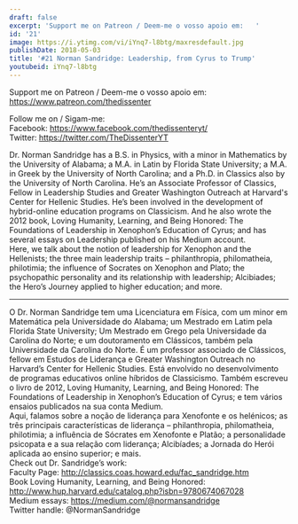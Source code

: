 ```yaml
---
draft: false
excerpt: 'Support me on Patreon / Deem-me o vosso apoio em:   '
id: '21'
image: https://i.ytimg.com/vi/iYnq7-l8btg/maxresdefault.jpg
publishDate: 2018-05-03
title: '#21 Norman Sandridge: Leadership, from Cyrus to Trump'
youtubeid: iYnq7-l8btg
---
```

<div class="timelinks">

Support me on Patreon / Deem-me o vosso apoio em:   
https://www.patreon.com/thedissenter

Follow me on / Sigam-me:  
Facebook: https://www.facebook.com/thedissenteryt/  
Twitter: https://twitter.com/TheDissenterYT

Dr. Norman Sandridge has a B.S. in Physics, with a minor in Mathematics by the University of Alabama; a M.A. in Latin by Florida State University; a M.A. in Greek by the University of North Carolina; and a Ph.D. in Classics also by the University of North Carolina. He’s an Associate Professor of Classics, Fellow in Leadership Studies and Greater Washington Outreach at Harvard's Center for Hellenic Studies. He’s been involved in the development of hybrid-online education programs on Classicism. And he also wrote the 2012 book, Loving Humanity, Learning, and Being Honored: The Foundations of Leadership in Xenophon’s Education of Cyrus; and has several essays on Leadership published on his Medium account.  
Here, we talk about the notion of leadership for Xenophon and the Hellenists; the three main leadership traits – philanthropia, philomatheia, philotimia; the influence of Socrates on Xenophon and Plato; the psychopathic personality and its relationship with leadership; Alcibiades; the Hero’s Journey applied to higher education; and more.

---

O Dr. Norman Sandridge tem uma Licenciatura em Física, com um minor em Matemática pela Universidade do Alabama; um Mestrado em Latim pela Florida State University; Um Mestrado em Grego pela Universidade da Carolina do Norte; e um doutoramento em Clássicos, também pela Universidade da Carolina do Norte. É um professor associado de Clássicos, fellow em Estudos de Liderança e Greater Washington Outreach no Harvard’s Center for Hellenic Studies. Está envolvido no desenvolvimento de programas educativos online híbridos de Classicismo. Também escreveu o livro de 2012, Loving Humanity, Learning, and Being Honored: The Foundations of Leadership in Xenophon’s Education of Cyrus; e tem vários ensaios publicados na sua conta Medium.  
Aqui, falamos sobre a noção de liderança para Xenofonte e os helénicos; as três principais características de liderança – philanthropia, philomatheia, philotimia; a influência de Sócrates em Xenofonte e Platão; a personalidade psicopata e a sua relação com liderança; Alcibíades; a Jornada do Herói aplicada ao ensino superior; e mais.  
Check out Dr. Sandridge’s work:  
Faculty Page: http://classics.coas.howard.edu/fac_sandridge.htm  
Book Loving Humanity, Learning, and Being Honored: http://www.hup.harvard.edu/catalog.php?isbn=9780674067028  
Medium essays: https://medium.com/@normansandridge  
Twitter handle: @NormanSandridge</div>

